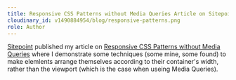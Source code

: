 ```yaml
---
title: Responsive CSS Patterns without Media Queries Article on Sitepoint
cloudinary_id: v1490884954/blog/responsive-patterns.png
role: Author
---
```


[Sitepoint](http://www.sitepoint.com) published my article on [Responsive CSS Patterns without Media Queries](https://www.sitepoint.com/responsive-css-patterns-without-media-queries/) where I demonstrate some techniques (some mine, some found) to make elemlents arrange themselves according to their container's width, rather than the viewport (which is the case when useing Media Queries).
